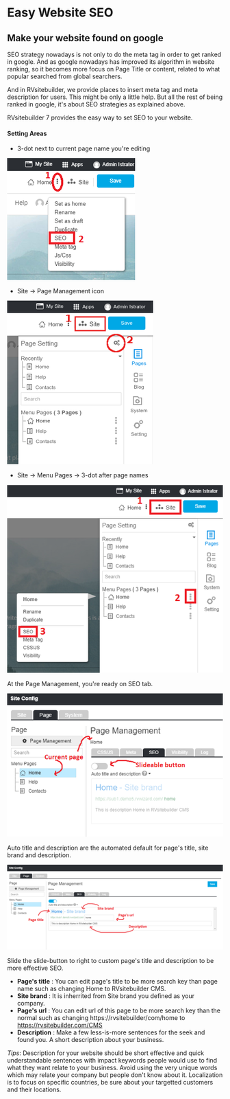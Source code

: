 # Easy Website SEO

## Make your website found on google


SEO strategy nowadays is not only to do the meta tag in order to get ranked in google. And as google nowadays has improved its algorithm in website ranking, so it becomes more focus on Page Title or content, related to what popular searched from global searchers.

And in RVsitebuilder, we provide places to insert meta tag and meta description for users. This might be only a little help. But all the rest of being ranked in google, it's about SEO strategies as explained above.

RVsitebuilder 7 provides the easy way to set SEO to your website.


#### Setting Areas
- 3-dot next to current page name you're editing

![Kiku](images/seo1.png)


- Site -> Page Management icon

![Kiku](images/visibility2.png)


- Site -> Menu Pages -> 3-dot after page names

![image](images/seo2.png)


At the Page Management, you're ready on SEO tab.

![image](images/seo3.png)


Auto title and description are the automated default for page's title, site brand and description.

![image](images/seo4.png)

Slide the slide-button to right to custom page's title and description to be more effective SEO.
- **Page's title** : You can edit page's title to be more search key than page name such as changing Home to RVsitebuilder CMS.
- **Site brand** : It is inherrited from Site brand you defined as your company.
- **Page's url** : You can edit url of this page to be more search key than the normal such as changing https://rvsitebuilder/com/home to https://rvsitebuilder.com/CMS
- **Description** : Make a few less-is-more sentences for the seek and found you. A short description about your business.

*Tips*: Description for your website should be short effective and quick understandable sentences with impact keywords people would use to find what they want relate to your business. Avoid using the very unique words which may relate your company but people don't know about it. Localization is to focus on specific countries, be sure about your targetted customers and their locations.
